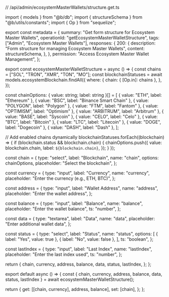 // /api/admin/ecosystemMasterWallets/structure.get.ts

import { models } from "@b/db";
import { structureSchema } from "@b/utils/constants";
import { Op } from "sequelize";

export const metadata = {
  summary: "Get form structure for Ecosystem Master Wallets",
  operationId: "getEcosystemMasterWalletStructure",
  tags: ["Admin", "Ecosystem Master Wallets"],
  responses: {
    200: {
      description: "Form structure for managing Ecosystem Master Wallets",
      content: structureSchema,
    },
  },
  permission: "Access Ecosystem Master Wallet Management",
};

export const ecosystemMasterWalletStructure = async () => {
  const chains = ["SOL", "TRON", "XMR", "TON", "MO"];
  const blockchainStatuses = await models.ecosystemBlockchain.findAll({
    where: {
      chain: { [Op.in]: chains },
    },
  });

  const chainOptions: { value: string; label: string }[] = [
    { value: "ETH", label: "Ethereum" },
    { value: "BSC", label: "Binance Smart Chain" },
    { value: "POLYGON", label: "Polygon" },
    { value: "FTM", label: "Fantom" },
    { value: "OPTIMISM", label: "Optimism" },
    { value: "ARBITRUM", label: "Arbitrum" },
    { value: "BASE", label: "Syscoin" },
    { value: "CELO", label: "Celo" },
    { value: "BTC", label: "Bitcoin" },
    { value: "LTC", label: "Litecoin" },
    { value: "DOGE", label: "Dogecoin" },
    { value: "DASH", label: "Dash" },
  ];

  // Add enabled chains dynamically
  blockchainStatuses.forEach((blockchain) => {
    if (blockchain.status && blockchain.chain) {
      chainOptions.push({
        value: blockchain.chain,
        label: `${blockchain.chain}`,
      });
    }
  });

  const chain = {
    type: "select",
    label: "Blockchain",
    name: "chain",
    options: chainOptions,
    placeholder: "Select the blockchain",
  };

  const currency = {
    type: "input",
    label: "Currency",
    name: "currency",
    placeholder: "Enter the currency (e.g., ETH, BTC)",
  };

  const address = {
    type: "input",
    label: "Wallet Address",
    name: "address",
    placeholder: "Enter the wallet address",
  };

  const balance = {
    type: "input",
    label: "Balance",
    name: "balance",
    placeholder: "Enter the wallet balance",
    ts: "number",
  };

  const data = {
    type: "textarea",
    label: "Data",
    name: "data",
    placeholder: "Enter additional wallet data",
  };

  const status = {
    type: "select",
    label: "Status",
    name: "status",
    options: [
      { label: "Yes", value: true },
      { label: "No", value: false },
    ],
    ts: "boolean",
  };

  const lastIndex = {
    type: "input",
    label: "Last Index",
    name: "lastIndex",
    placeholder: "Enter the last index used",
    ts: "number",
  };

  return {
    chain,
    currency,
    address,
    balance,
    data,
    status,
    lastIndex,
  };
};

export default async () => {
  const { chain, currency, address, balance, data, status, lastIndex } =
    await ecosystemMasterWalletStructure();

  return {
    get: [[chain, currency], address, balance],
    set: [chain],
  };
};

